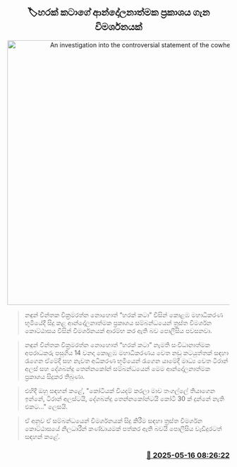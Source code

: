 <p align='center'><b><h2 align='center' title='An investigation into the controversial statement of the cowherd'>🏷හරක් කටාගේ ආන්දෝලනාත්මක ප්‍රකාශය ගැන විමර්ශනයක්</h2></b></p>
<p align='center'><img src='https://helakuru.sgp1.cdn.digitaloceanspaces.com/esana/images/lib/harakkata-media.jpg' width='600' alt='An investigation into the controversial statement of the cowherd'></p>

> නඳුන් චින්තක වික්‍රමරත්න නොහොත් “හරක් කටා” විසින් කොළඹ මහාධිකරණ භූමියේදී සිදු කළ ආන්දෝලනාත්මක ප්‍රකාශය සම්බන්ධයෙන් ත්‍රස්ත විමර්ශන කොට්ඨාසය විසින් විමර්ශනයක් ආරම්භ කර ඇති බව පොලීසිය පවසනවා.

> නඳුන් චින්තක වික්‍රමරත්න නොහොත් “හරක් කටා” නැමති සංවිධානාත්මක අපරාධකරු පසුගිය 14 වනදා කොළඹ මහාධිකරණය වෙත නඩු කටයුත්තක් සඳහා රැගෙන ඒමේදී සහ නැවත අධිකරණ භූමියෙන් රැගෙන යාමේදී මාධ්‍ය වෙත ටිරාන් අලස් සහ දේශබන්දු තෙන්නකෝන් සම්බන්ධයෙන් මෙම ආන්දෝලනාත්මක ප්‍රකාශය සිදුකර තිබුණා.

> එහිදී ඔහු සඳහන් කළේ, "කෝටියක් වියදම් කරලා මාව තංගල්ලේ තියාගෙන ඉන්නේ, ටිරාන් අලස්ටයි, දේශබන්දු තෙන්නකෝන්ටයි කෝටි 30 ක් දුන්නේ නැති එකට…" ලෙසයි.

> ඒ අනුව ඒ සම්බන්ධයෙන් විමර්ශනයක් සිදු කිරීම සඳහා ත්‍රස්ත විමර්ශන කොට්ඨාසයේ නිලධාරීන් කණ්ඩායමක් පත්කර ඇති බවයි පොලීසිය වැඩිදුරටත් සඳහන් කළේ.



<h3 align='right'><a href='https://www.helakuru.lk/esana/p/110129/'>📅 2025-05-16 08:26:22</a></h3>
